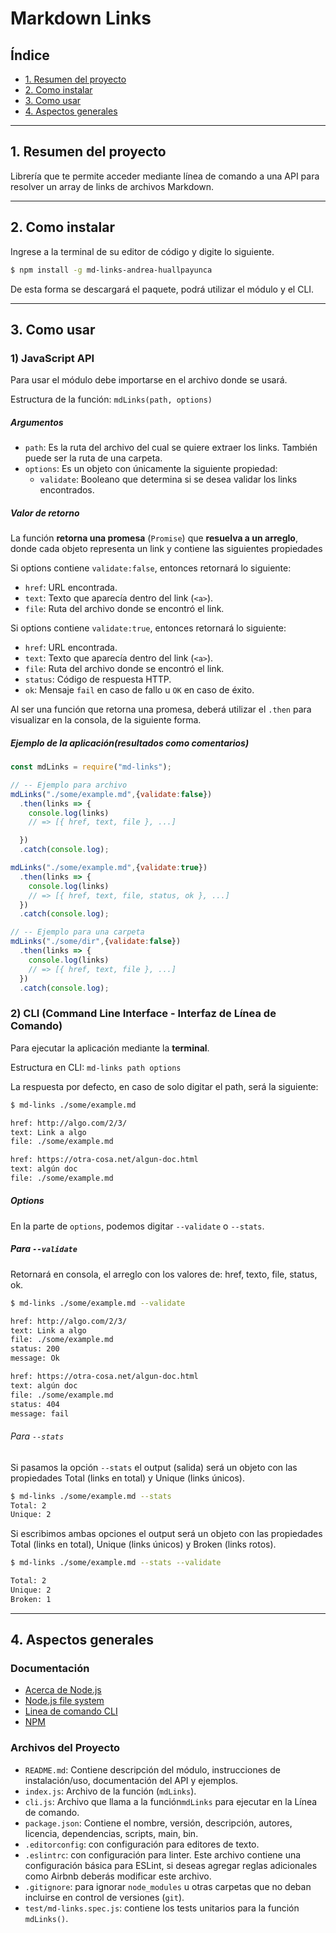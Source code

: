 # Markdown Links

## Índice

* [1. Resumen del proyecto](#1-Resumen-del-proyecto)
* [2. Como instalar](#2-Como-instalar)
* [3. Como usar](#3-Como-usar)
* [4. Aspectos generales](#4-Aspectos-generales)

***

## 1. Resumen del proyecto
Librería que te permite acceder mediante línea de comando a una API para resolver un array de links de archivos Markdown.

***

## 2. Como instalar

Ingrese a la terminal de su editor de código y digite lo siguiente.

```sh
$ npm install -g md-links-andrea-huallpayunca
```
De esta forma se descargará el paquete, podrá utilizar el módulo y el CLI.

***

## 3. Como usar

### 1) JavaScript API
Para usar el módulo debe importarse en el archivo donde se usará. 

Estructura de la función:
`mdLinks(path, options)`

##### Argumentos

* `path`: Es la ruta del archivo del cual se quiere extraer los links. También puede ser la ruta de una carpeta.
* `options`: Es un objeto con únicamente la siguiente propiedad:
  - `validate`: Booleano que determina si se desea validar los links encontrados.

##### Valor de retorno

La función **retorna una promesa** (`Promise`) que **resuelva a un arreglo**, donde cada objeto representa un link y contiene
las siguientes propiedades

Si options contiene `validate:false`, entonces retornará lo siguiente:

* `href`: URL encontrada.
* `text`: Texto que aparecía dentro del link (`<a>`).
* `file`: Ruta del archivo donde se encontró el link.

Si options contiene `validate:true`, entonces retornará lo siguiente:

* `href`: URL encontrada.
* `text`: Texto que aparecía dentro del link (`<a>`).
* `file`: Ruta del archivo donde se encontró el link.
* `status`: Código de respuesta HTTP.
* `ok`: Mensaje `fail` en caso de fallo u `OK` en caso de éxito.

Al ser una función que retorna una promesa, deberá utilizar el `.then` para visualizar en la consola, de la siguiente forma.


##### Ejemplo de la aplicación(resultados como comentarios)

```js
const mdLinks = require("md-links");

// -- Ejemplo para archivo
mdLinks("./some/example.md",{validate:false})
  .then(links => { 
    console.log(links)
    // => [{ href, text, file }, ...]

  })
  .catch(console.log);

mdLinks("./some/example.md",{validate:true})
  .then(links => {
    console.log(links)
    // => [{ href, text, file, status, ok }, ...]
  })
  .catch(console.log);

// -- Ejemplo para una carpeta
mdLinks("./some/dir",{validate:false})
  .then(links => {
    console.log(links)
    // => [{ href, text, file }, ...]
  })
  .catch(console.log);
```


### 2) CLI (Command Line Interface - Interfaz de Línea de Comando)

Para ejecutar la aplicación mediante la  **terminal**.

Estructura en CLI:
`md-links path options`

La respuesta por defecto, en caso de solo digitar el path, será la siguiente:

```sh
$ md-links ./some/example.md

href: http://algo.com/2/3/
text: Link a algo
file: ./some/example.md

href: https://otra-cosa.net/algun-doc.html
text: algún doc
file: ./some/example.md

```

##### Options

En la parte de `options`, podemos digitar `--validate` o `--stats`.

##### Para `--validate`

Retornará en consola, el arreglo con los valores de: href, texto, file, status, ok.

```sh
$ md-links ./some/example.md --validate

href: http://algo.com/2/3/
text: Link a algo
file: ./some/example.md
status: 200
message: Ok 

href: https://otra-cosa.net/algun-doc.html
text: algún doc
file: ./some/example.md
status: 404 
message: fail

```
###### Para `--stats`

Si pasamos la opción `--stats` el output (salida) será un objeto con las propiedades Total (links en total) y Unique (links únicos).

```sh
$ md-links ./some/example.md --stats
Total: 2
Unique: 2
```

Si escribimos ambas opciones el output será un objeto con las propiedades Total (links en total), Unique (links únicos) y Broken (links rotos).

```sh
$ md-links ./some/example.md --stats --validate

Total: 2
Unique: 2
Broken: 1

```


***

## 4. Aspectos generales

### Documentación

* [Acerca de Node.js](https://nodejs.org/es/about/)
* [Node.js file system](https://nodejs.org/api/fs.html)
* [Linea de comando CLI](https://medium.com/netscape/a-guide-to-create-a-nodejs-command-line-package-c2166ad0452e)
* [NPM](https://docs.npmjs.com/getting-started/what-is-npm)

### Archivos del Proyecto

* `README.md`: Contiene descripción del módulo, instrucciones de instalación/uso,
  documentación del API y ejemplos.
* `index.js`: Archivo de la función (`mdLinks`).
* `cli.js`: Archivo que llama a la función`mdLinks` para ejecutar en la Línea de comando.
* `package.json`: Contiene el nombre, versión, descripción, autores, licencia,
  dependencias, scripts, main, bin.
* `.editorconfig`: con configuración para editores de texto.
* `.eslintrc`: con configuración para linter. Este archivo contiene una
  configuración básica para ESLint, si deseas agregar reglas adicionales
  como Airbnb deberás modificar este archivo.
* `.gitignore`: para ignorar `node_modules` u otras carpetas que no deban
  incluirse en control de versiones (`git`).
* `test/md-links.spec.js`: contiene los tests unitarios para la función
  `mdLinks()`.

